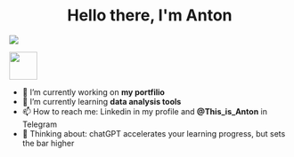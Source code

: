 <h1 align="center">Hello there, I'm Anton</h1>

<!--
**AntonMiniazev/AntonMiniazev** is a ✨ _special_ ✨ repository because its `README.md` (this file) appears on your GitHub profile.
- 🔭 I’m currently working on ...
- 👯 I’m looking to collaborate on ...
- 🤔 I’m looking for help with ...
- 💬 Ask me about ...
-->
![]([https://bit.ly/3A8zj3N])

[<img src="https://raw.githubusercontent.com/[your-github-username]/[your-github-username]/main/profile-views.svg" height="50"/>](https://github.com/[AntonMiniazev])



- 🔭 I’m currently working on <b>my portfilio</b> 
- 🌱 I’m currently learning <b>data analysis tools</b> 
- 📫 How to reach me: Linkedin in my profile and <b>@This_is_Anton</b> in Telegram
- 🤔 Thinking about: chatGPT accelerates your learning progress, but sets the bar higher 

